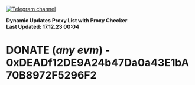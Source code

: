 [![Telegram channel](https://img.shields.io/endpoint?url=https://runkit.io/damiankrawczyk/telegram-badge/branches/master?url=https://t.me/n4z4v0d)](https://t.me/n4z4v0d) 

**Dynamic Updates Proxy List with Proxy Checker**  
**Last Updated: 17.12.23 00:04**

# DONATE (_any evm_) - 0xDEADf12DE9A24b47Da0a43E1bA70B8972F5296F2
